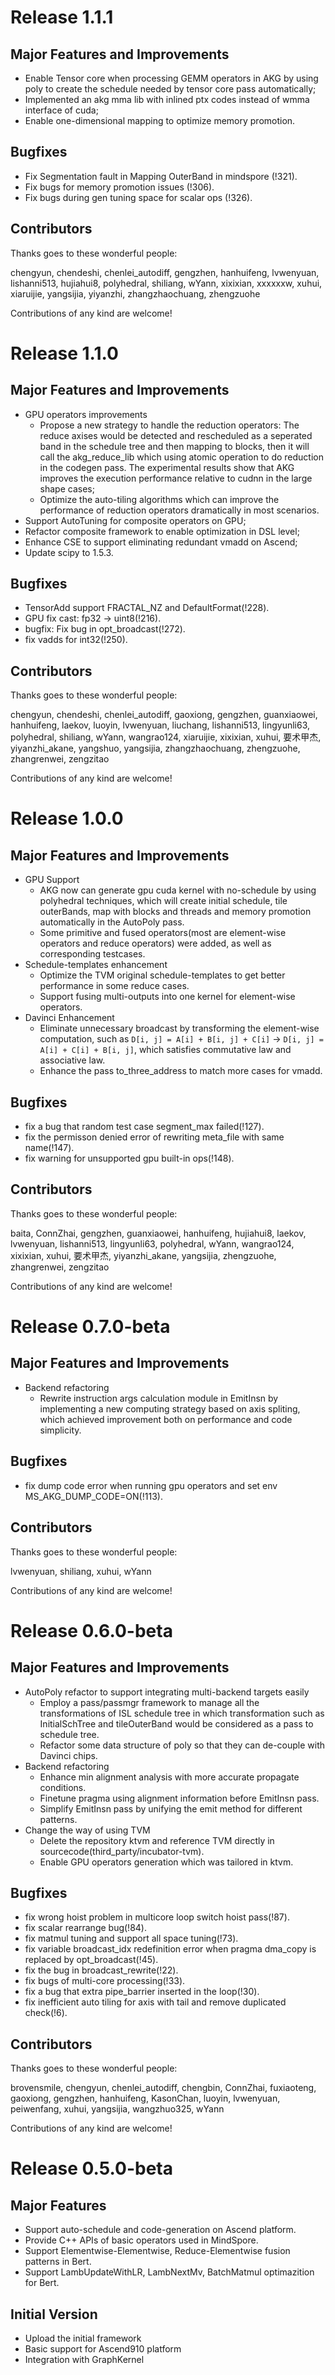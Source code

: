 # Release 1.1.1
## Major Features and Improvements
* Enable Tensor core when processing GEMM operators in AKG by using poly to create the schedule needed by tensor core pass automatically;
* Implemented an akg mma lib with inlined ptx codes instead of wmma interface of cuda;
* Enable one-dimensional mapping to optimize memory promotion.

## Bugfixes
* Fix Segmentation fault in Mapping OuterBand in mindspore (!321).
* Fix bugs for memory promotion issues  (!306).
* Fix bugs during gen tuning space for scalar ops (!326).

## Contributors
Thanks goes to these wonderful people:

chengyun, chendeshi, chenlei_autodiff, gengzhen, hanhuifeng, lvwenyuan, lishanni513, hujiahui8, polyhedral, shiliang,  wYann, xixixian, xxxxxxw, xuhui, xiaruijie, yangsijia, yiyanzhi, zhangzhaochuang, zhengzuohe

Contributions of any kind are welcome!

# Release 1.1.0
## Major Features and Improvements
* GPU operators improvements
  * Propose a new strategy to handle the reduction operators: The reduce axises would be detected and rescheduled as a seperated band in the schedule tree and then mapping to blocks, then it will call the akg_reduce_lib which using atomic operation to do reduction in the codegen pass. The experimental results show that AKG improves the execution performance relative to cudnn in the large shape cases;
  * Optimize the auto-tiling algorithms which can improve the performance of reduction operators dramatically in most scenarios.
* Support AutoTuning for composite operators on GPU;
* Refactor composite framework to enable optimization in DSL level;
* Enhance CSE to support eliminating redundant vmadd on Ascend;
* Update scipy to 1.5.3.

## Bugfixes
* TensorAdd support FRACTAL_NZ and DefaultFormat(!228).
* GPU fix cast: fp32 -> uint8(!216).
* bugfix: Fix bug in opt_broadcast(!272).
* fix vadds for int32(!250).

## Contributors
Thanks goes to these wonderful people:

chengyun, chendeshi, chenlei_autodiff, gaoxiong, gengzhen, guanxiaowei, hanhuifeng, laekov, luoyin, lvwenyuan, liuchang, lishanni513, lingyunli63, polyhedral, shiliang, wYann, wangrao124, xiaruijie, xixixian, xuhui, 要术甲杰, yiyanzhi_akane, yangshuo, yangsijia, zhangzhaochuang, zhengzuohe, zhangrenwei, zengzitao

Contributions of any kind are welcome!

# Release 1.0.0
## Major Features and Improvements
* GPU Support
  * AKG now can generate gpu cuda kernel with no-schedule by using polyhedral techniques, which will create initial schedule, tile outerBands, map with blocks and threads and memory promotion automatically in the AutoPoly pass.
  * Some primitive and fused operators(most are element-wise operators and reduce operators) were added, as well as corresponding testcases.
* Schedule-templates enhancement
  * Optimize the TVM original schedule-templates to get better performance in some reduce cases.
  * Support fusing multi-outputs into one kernel for element-wise operators.
* Davinci Enhancement
  * Eliminate unnecessary broadcast by transforming the element-wise computation, such as `D[i, j] = A[i] + B[i, j] + C[i]` -> `D[i, j] = A[i] + C[i] + B[i, j]`, which satisfies commutative law and associative law.
  * Enhance the pass to_three_address to match more cases for vmadd.

## Bugfixes
* fix a bug that random test case segment_max failed(!127).
* fix the permisson denied error of rewriting meta_file with same name(!147).
* fix warning for unsupported gpu built-in ops(!148).

## Contributors
Thanks goes to these wonderful people:

baita, ConnZhai, gengzhen, guanxiaowei, hanhuifeng, hujiahui8, laekov, lvwenyuan, lishanni513, lingyunli63, polyhedral, wYann, wangrao124, xixixian, xuhui, 要术甲杰, yiyanzhi_akane, yangsijia, zhengzuohe, zhangrenwei, zengzitao

Contributions of any kind are welcome!

# Release 0.7.0-beta
## Major Features and Improvements
* Backend refactoring
  * Rewrite instruction args calculation module in EmitInsn by implementing a new computing strategy based on axis spliting, which achieved improvement both on performance and code simplicity.

## Bugfixes
* fix dump code error when running gpu operators and set env MS_AKG_DUMP_CODE=ON(!113).

## Contributors
Thanks goes to these wonderful people:

lvwenyuan, shiliang, xuhui, wYann

Contributions of any kind are welcome!

# Release 0.6.0-beta
## Major Features and Improvements
* AutoPoly refactor to support integrating multi-backend targets easily
  * Employ a pass/passmgr framework to manage all the transformations of ISL schedule tree in which transformation such as InitialSchTree and tileOuterBand would be considered as a pass to schedule tree.
  * Refactor some data structure of poly so that they can de-couple with Davinci chips.
* Backend refactoring
  * Enhance min alignment analysis with more accurate propagate conditions.
  * Finetune pragma using alignment information before EmitInsn pass.
  * Simplify EmitInsn pass by unifying the emit method for different patterns.
* Change the way of using TVM
  * Delete the repository ktvm and reference TVM directly in sourcecode(third_party/incubator-tvm).
  * Enable GPU operators generation which was tailored in ktvm.

## Bugfixes
* fix wrong hoist problem in multicore loop switch hoist pass(!87).
* fix scalar rearrange bug(!84).
* fix matmul tuning and support all space tuning(!73).
* fix variable broadcast_idx redefinition error when pragma dma_copy is replaced by opt_broadcast(!45).
* fix the bug in broadcast_rewrite(!22).
* fix bugs of multi-core processing(!33).
* fix a bug that extra pipe_barrier inserted in the loop(!30).
* fix inefficient auto tiling for axis with tail and remove duplicated check(!6).

## Contributors
Thanks goes to these wonderful people:

brovensmile, chengyun, chenlei_autodiff, chengbin, ConnZhai, fuxiaoteng, gaoxiong, gengzhen, hanhuifeng, KasonChan, luoyin, lvwenyuan, peiwenfang, xuhui, yangsijia, wangzhuo325, wYann

Contributions of any kind are welcome!

# Release 0.5.0-beta
## Major Features
* Support auto-schedule and code-generation on Ascend platform.
* Provide C++ APIs of basic operators used in MindSpore.
* Support Elementwise-Elementwise, Reduce-Elementwise fusion patterns in Bert.
* Support LambUpdateWithLR, LambNextMv, BatchMatmul optimazition for Bert.

## Initial Version
* Upload the initial framework
* Basic support for Ascend910 platform
* Integration with GraphKernel
